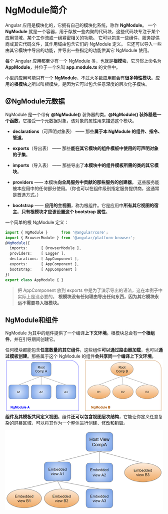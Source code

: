 # NgModule简介
Angular 应用是模块化的，它拥有自己的模块化系统，称作 **NgModule**。 一个 **NgModule** 就是一个容器，用于存放一些内聚的代码块，这些代码块专注于某个应用领域、某个工作流或一组紧密相关的功能。
它可以包含一些组件、服务提供商或其它代码文件，其作用域由包含它们的 NgModule 定义。 它还可以导入一些由其它模块中导出的功能，并导出一些指定的功能供其它 NgModule 使用。  

每个 Angular 应用都至少有一个 NgModule 类，也就是**根模块**，它习惯上命名为 **AppModule**，并位于一个名叫 **app.module.ts** 的文件中。

小型的应用可能只有一个 **NgModule**，不过大多数应用都会有**很多特性模块**。应用的**根模块**之所以叫根模块，是因为它可以包含任意深度的层次化子模块。


## @NgModule元数据
NgModule 是一个带有 **@NgModule()** 装饰器的类。**@NgModule() 装饰器是一个函数**，它接受一个元数据对象，该对象的属性用来描述这个模块。
- **declarations**（可声明对象表） —— 那些**属于本 NgModule 的组件、指令、管道**。
- **exports**（导出表） —— 那些**能在其它模块的组件模板中使用的可声明对象的子集**。
- **imports**（导入表） —— 那些导出了**本模块中的组件模板所需的类的其它模块**。
- **providers** —— 本模块**向全局服务中贡献的那些服务的创建器**。 这些服务能被本应用中的任何部分使用。（你也可以在组件级别指定服务提供商，这通常是首选方式。）

- **bootstrap** —— **应用的主视图**，称为根组件。它是应用中**所有其它视图的宿主**。**只有根模块才应该设置这个 bootstrap 属性**。

一个简单的根 NgModule 定义：
```ts
import { NgModule }      from '@angular/core';
import { BrowserModule } from '@angular/platform-browser';
@NgModule({
  imports:      [ BrowserModule ],
  providers:    [ Logger ],
  declarations: [ AppComponent ],
  exports:      [ AppComponent ],
  bootstrap:    [ AppComponent ]
})
export class AppModule { }
```
>把 AppComponent 放到 exports 中是为了演示导出的语法，这在本例子中实际上是没必要的。 **根模块没有任何理由导出任何东西，因为其它模块永远不需要导入根模块。**  

## NgModule和组件
NgModule 为其中的组件提供了一个编译**上下文环境**。根模块总会有**一个根组件**，并在引导期间创建它。  

任何模块都能包含**任意数量的其它组件**，这些组件**可以通过路由器加载**，也可以**通过模板创建**。那些属于这个 NgModule 的组件**会共享同一个编译上下文环境**。
![image](images/01.02-架构-模块NgModule/compilation-context.png)
**组件及其模板共同定义视图**。组件**还可以包含视图层次结构**，它能让你定义任意复杂的屏幕区域，可以将其作为一个整体进行创建、修改和销毁。  

![image](images/01.02-架构-模块NgModule/view-hierarchy.png)
